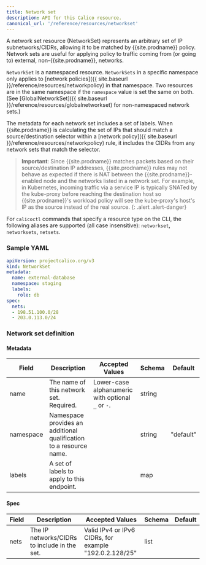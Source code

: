 ```yaml
---
title: Network set
description: API for this Calico resource.
canonical_url: '/reference/resources/networkset'
---
```


A network set resource (NetworkSet) represents an arbitrary set of IP subnetworks/CIDRs,
allowing it to be matched by {{site.prodname}} policy.  Network sets are useful for applying policy to traffic
coming from (or going to) external, non-{{site.prodname}}, networks.

`NetworkSet` is a namespaced resource. `NetworkSets` in a specific namespace
only applies to [network policies]({{ site.baseurl }}/reference/resources/networkpolicy)
in that namespace. Two resources are in the same namespace if the `namespace`
value is set the same on both. (See [GlobalNetworkSet]({{ site.baseurl }}/reference/resources/globalnetworkset) for non-namespaced network sets.)

The metadata for each network set includes a set of labels.  When {{site.prodname}} is calculating the set of
IPs that should match a source/destination selector within a
[network policy]({{ site.baseurl }}/reference/resources/networkpolicy) rule, it includes
the CIDRs from any network sets that match the selector.

> **Important**: Since {{site.prodname}} matches packets based on their source/destination IP addresses,
> {{site.prodname}} rules may not behave as expected if there is NAT between the {{site.prodname}}-enabled node and the
> networks listed in a network set.  For example, in Kubernetes, incoming traffic via a service IP is
> typically SNATed by the kube-proxy before reaching the destination host so {{site.prodname}}'s workload
> policy will see the kube-proxy's host's IP as the source instead of the real source.
{: .alert .alert-danger}

For `calicoctl` commands that specify a resource type on the CLI, the following
aliases are supported (all case insensitive): `networkset`, `networksets`, `netsets`.

### Sample YAML

```yaml
apiVersion: projectcalico.org/v3
kind: NetworkSet
metadata:
  name: external-database
  namespace: staging
  labels:
    role: db
spec:
  nets:
  - 198.51.100.0/28
  - 203.0.113.0/24
```

### Network set definition

#### Metadata

| Field     | Description                                                        | Accepted Values                                   | Schema | Default   |
|-----------|--------------------------------------------------------------------|---------------------------------------------------|--------|-----------|
| name      | The name of this network set. Required.                            | Lower-case alphanumeric with optional `_` or `-`. | string |           |
| namespace | Namespace provides an additional qualification to a resource name. |                                                   | string | "default" |
| labels    | A set of labels to apply to this endpoint.                         |                                                   | map    |           |

#### Spec

| Field       | Description                                  | Accepted Values                                         | Schema | Default    |
|-------------|----------------------------------------------|---------------------------------------------------------|--------|------------|
| nets        | The IP networks/CIDRs to include in the set. | Valid IPv4 or IPv6 CIDRs, for example "192.0.2.128/25"  | list   |            |
